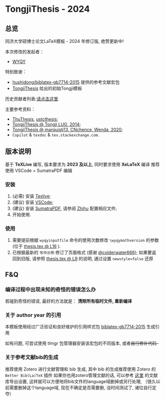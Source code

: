 # TongjiThesis - 2024
## 总览
同济大学硕博士论文LaTeX模板 - 2024 年修订版, 绝赞更新中!

本次修改的发起者：
* [WYQY](https://github.com/wyqy)

特别致谢：
* [hushidong/biblatex-gb7714-2015](https://github.com/hushidong/biblatex-gb7714-2015) 提供的参考文献宏包
* [TongjiThesis](https://github.com/marquistj13/TongjiThesis) 给出的初始Tongji模板

历史贡献者列表:[请点击这里](https://github.com/marquistj13/TongjiThesis/graphs/contributors)

主要参考资料：
* [ThuThesis](https://github.com/tuna/thuthesis), [ustcthesis](https://github.com/ustctug/ustcthesis);
* [TongjiThesis @ Tongji LUG, 2014](https://sourceforge.net/projects/tongjithesis/);
* [TongjiThesis @ marquistj13, CNchence, Wenda, 2020](https://github.com/marquistj13/TongjiThesis);
* ``Copilot`` \& ``texdoc`` \& ``tex.stackexchange.com``.

## 版本说明
基于 __TeXLive__ 编写, 版本要求为 __2023 及以上__, 同时要求使用 __XeLaTeX__ 编译
推荐使用 VSCode + SumatraPDF 编辑

### 安装
1. (必需) 安装 [Texlive](https://mirrors.tuna.tsinghua.edu.cn/ctan/systems/texlive/Images/);
1. (建议) 安装 [VSCode](https://code.visualstudio.com/);
1. (建议) 安装 [SumatraPDF](https://www.sumatrapdfreader.org/free-pdf-reader), 请参阅 [Zhihu](https://zhuanlan.zhihu.com/p/95330916) 配置相应文件;
1. 开始使用.

### 使用
1. 需要提前根据 ``wyqyinputfile`` 命令的使用次数修改 ``\wyqymathversion`` 的参数 (位于 [thesis.tex @ L16](https://github.com/wyqy/TongjiThesis_Proto/blob/main/thesis.tex#L16) ).
2. 已根据最新的 ``写作示例`` 修订了页眉格式 (感谢 [@colderwater666](https://github.com/colderwater666)); 如果要返回到旧版, 请参照 [thesis.tex @ L9](https://github.com/wyqy/TongjiThesis_Proto/blob/main/thesis.tex#L9) 的说明, 通过设置 ``newstyle=false`` 还原

## F&Q
### 编译过程中出现未知的奇怪的错误怎么办
若碰到奇怪的错误, 最好的方法就是： __清除所有临时文件, 重新编译__

### 关于 author year 的引用
本模板使用经过广泛验证和良好维护的引用样式包 [biblatex-gb7714-2015](https://github.com/hushidong/biblatex-gb7714-2015) 生成引用

如有问题, 可尝试使用 tlmgr 包管理器安装该宏包的不同版本, 或者~~自行修补代码-~~

### 关于参考文献bib的生成
推荐使用 Zotero 进行文献管理和 bib 生成, 其中 bib 的生成推荐使用 Zotero 的 `Better Bib(La)TeX` 插件
如果你也用zotero管理文献的话, 可以参考 [这里](https://marquistj13.github.io/MyBlog/2018/05/zotero-export/#%E8%B0%83%E6%95%99better-bibtex-%E6%8F%92%E4%BB%B6%E7%94%9F%E6%88%90%E7%9A%84bib%E6%96%87%E4%BB%B6%E7%9A%84field) 的文献库导出设置, 这样就可以方便地将bib文件的language域删掉或另行处理, （很久以前需要删掉这个language域, 现在不确定是否需要删, 没时间测试了, 诸位自行定夺）
